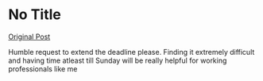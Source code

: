 # No Title

[Original Post](https://discourse.onlinedegree.iitm.ac.in/t/164277/402)

<p>Humble request to extend the deadline please. Finding it extremely difficult and having time atleast till Sunday will be really helpful for working professionals like me</p>